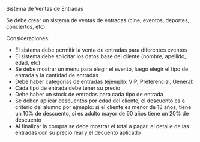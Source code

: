 Sistema de Ventas de Entradas


Se debe crear un sistema de ventas de entradas (cine, eventos, deportes, conciertos, etc)

Consideraciones:

- El sistema debe permitir la venta de entradas para diferentes eventos
- El sistema debe solicitar los datos base del cliente (nombre, apellido, edad, etc)
- Se debe mostrar un menu para elegir el evento, luego elegir el tipo de entrada y la cantidad de entradas
- Debe haber categorias de entradas (ejemplo: VIP, Preferencial, General)
- Cada tipo de entrada debe tener su precio
- Debe haber un stock de entradas para cada tipo de entrada
- Se deben aplicar descuentos por edad del cliente, el descuento es a criterio del alumno
por ejmeplo: si el cliente es menor de 18 años, tiene un 10% de descuento, si es adulto mayor de 60 años tiene un 20% de descuento
- Al finalizar la compra se debe mostrar el total a pagar, el detalle de las entradas con su precio real y el decuento aplicado